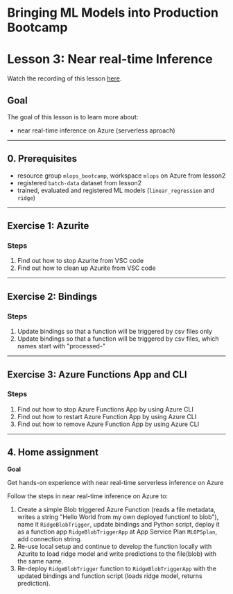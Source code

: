 # Bringing ML Models into Production Bootcamp
# Lesson 3: Near real-time Inference

Watch the recording of this lesson [here](https://youtu.be/O7hfLDMizyA).

## Goal

The goal of this lesson is to learn more about:
- near real-time inference on Azure (serverless aproach)

---

## 0. Prerequisites
- resource group `mlops_bootcamp`, workspace `mlops` on Azure from lesson2
- registered `batch-data` dataset from lesson2
- trained, evaluated and registered ML models (`linear_regression` and `ridge`)

---
## Exercise 1: Azurite
### Steps

1. Find out how to stop Azurite from VSC code
2. Find out how to clean up Azurite from VSC code

---
## Exercise 2: Bindings

### Steps

1. Update bindings so that a function will be triggered by csv files only
2. Update bindings so that a function will be triggered by csv files, which names start with "processed-"

---
## Exercise 3: Azure Functions App and CLI

### Steps

1. Find out how to stop Azure Functions App by using Azure CLI
2. Find out how to restart Azure Function App by using Azure CLI
2. Find out how to remove Azure Function App by using Azure CLI

---
## 4. Home assignment

**Goal**

Get hands-on experience with near real-time serverless inference on Azure

Follow the steps in near real-time inference on Azure to:
1. Create a simple Blob triggered Azure Function (reads a file metadata, writes a string "Hello World from my own deployed function! to blob"), name it `RidgeBlobTrigger`, update bindings and Python script, deploy it as a function app `RidgeBlobTriggerApp` at App Service Plan `MLOPSplan`, add connection string.
2. Re-use local setup and continue to develop the function locally with Azurite to load ridge model and write predictions to the file(blob) with the same name.
3. Re-deploy `RidgeBlobTrigger` function to `RidgeBlobTriggerApp` with the updated bindings and function script (loads ridge model, returns prediction).